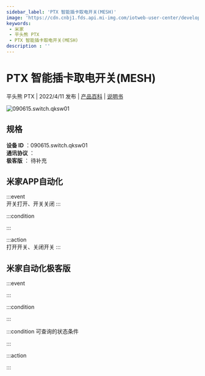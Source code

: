 ```yaml
---
sidebar_label: 'PTX 智能插卡取电开关(MESH)'
image: 'https://cdn.cnbj1.fds.api.mi-img.com/iotweb-user-center/developer_1679071858008FM7e93MB.png?GalaxyAccessKeyId=AKVGLQWBOVIRQ3XLEW&Expires=9223372036854775807&Signature=jyPpsnZuDusi0SycpjJ0ZKltb40='
keywords: 
 - 米家
 - 平头熊 PTX
 - PTX 智能插卡取电开关(MESH)
description : ''
---
```

# PTX 智能插卡取电开关(MESH)

平头熊 PTX | 2022/4/11 发布 | [产品百科](https://home.mi.com/webapp/content/baike/product/index.html?model=090615.switch.qksw01/) | [说明书](https://home.mi.com/views/introduction.html?model=090615.switch.qksw01&region=cn)

![090615.switch.qksw01](https://cdn.cnbj1.fds.api.mi-img.com/iotweb-user-center/developer_1679071858008FM7e93MB.png?GalaxyAccessKeyId=AKVGLQWBOVIRQ3XLEW&Expires=9223372036854775807&Signature=jyPpsnZuDusi0SycpjJ0ZKltb40=)

## 规格  
> 
**设备 ID** ：090615.switch.qksw01  
**通讯协议** ：  
**极客版**  ： 待补充 


## 米家APP自动化  

:::event  
开关打开、开关关闭
:::

:::condition  

:::

:::action   
打开开关、关闭开关
:::

## 米家自动化极客版  

:::event  

:::

:::condition  

:::

:::condition 可查询的状态条件  

:::

:::action  

:::

        
